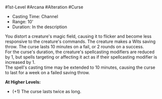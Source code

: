 #1st-Level #Arcana #Alteration #Curse
 
- Casting Time: Channel
- Range: 10'
- Duration: In the description  

You distort a creature's magic field, causing it to flicker and become less responsive to the creature's commands. The creature makes a Wits saving throw. The curse lasts 10 minutes on a fail, or 2 rounds on a success.  
For the curse's duration, the creature's spellcasting modifiers are reduced by 1, but spells targeting or affecting it act as if their spellcasting modifier is increased by 1.  
The spell's casting time may be extended to 10 minutes, causing the curse to last for a week on a failed saving throw.
 
**At Higher Levels:** 
* (+1) The curse lasts twice as long.